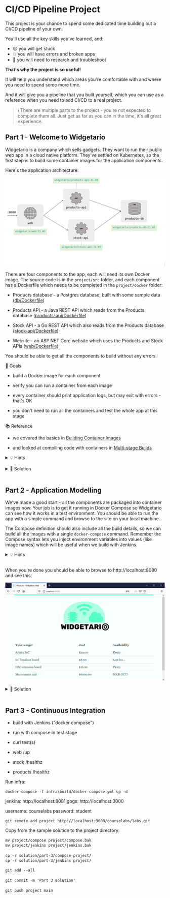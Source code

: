 # CI/CD Pipeline Project

This project is your chance to spend some dedicated time building out a CI/CD pipeline of your own.

You'll use all the key skills you've learned, and:

- 😣 you will get stuck
- 💥 you will have errors and broken apps
- 📑 you will need to research and troubleshoot

**That's why the project is so useful!** 

It will help you understand which areas you're comfortable with and where you need to spend some more time.

And it will give you a pipeline that you built yourself, which you can use as a reference when you need to add CI/CD to a real project.

> ℹ There are multiple parts to the project - you're not expected to complete them all. Just get as far as you can in the time, it's all great experience.

## Part 1 - Welcome to Widgetario

Widgetario is a company which sells gadgets. They want to run their public web app in a cloud native platform. They've settled on Kubernetes, so the first step is to build some container images for the application components. 

Here's the application architecture:

![](/img/widgetario-architecture.png)

There are four components to the app, each will need its own Docker image. The source code is in the `project/src` folder, and each component has a Dockerfile which needs to be completed in the `project/docker` folder:

- Products database - a Postgres database, built with some sample data ([db/Dockerfile](./project/docker/db/Dockerfile))

- Products API - a Java REST API which reads from the Products database ([products-api/Dockerfile](./project/docker/products-api/Dockerfile))

- Stock API - a Go REST API which also reads from the Products database ([stock-api/Dockerfile](./project/docker/stock-api/Dockerfile))

- Website - an ASP.NET Core website which uses the Products and Stock APIs ([web/Dockerfile](./project/docker/web/Dockerfile))

You should be able to get all the components to build without any errors.

🥅 Goals

- build a Docker image for each component

- verify you can run a container from each image

- every container should print application logs, but may exit with errors - that's OK

- you don't need to run all the containers and test the whole app at this stage

📚 Reference

- we covered the basics in [Building Container Images](https://devsecops.courselabs.co/labs/images/)

- and looked at compiling code with containers in [Multi-stage Builds](https://devsecops.courselabs.co/labs/multi-stage/)

<details>
  <summary>💡 Hints</summary>

We have the source code so you'll want to use multi-stage builds for the application components (except the database).

The build steps are already written in scripts, so your job will be to find the right base images from Docker Hub and copy in the correct folder structure.

Stick to official images :)

</details><br/>

<details>
  <summary>🎯 Solution</summary>

If you didn't get part 1 finished, you can check out the sample solution from `solution/part-1`:

- Products database [Dockerfile](./solution/part-1/docker/db/Dockerfile)

- Products API [Dockerfile](./solution/part-1/docker/products-api/Dockerfile)

- Stock API [Dockerfile](./solution/part-1/docker/stock-api/Dockerfile)

- Website [Dockerfile](./solution/part-1/docker/web/Dockerfile)

Copy from the sample solution to the project directory:

```
mv project/docker project/docker.bak

cp -r solution/part-1/docker project/
```

Then build the images and run containers - make sure you use the project directory as the context so Docker can access the src and docker folders:

_Database_

```
docker build -t widgetario/db -f project/docker/db/Dockerfile ./project

docker run --rm -it widgetario/db

# you should see log entries about tables being created and the database being ready to accept connections

# ctrl-c/cmd-c to exit
```

_Products API_

```
docker build -t widgetario/products-api -f project/docker/products-api/Dockerfile ./project

docker run --rm -it widgetario/products-api

# you should see log entries for the Spring Boot app starting

# then the app errors because it can't find the database and the app exits - this is OK
```

_Stock API_

```
docker build -t widgetario/stock-api -f project/docker/stock-api/Dockerfile ./project

docker run --rm -it widgetario/stock-api

# you should see a log saying the server is starting

# ctrl-c/cmd-c to exit
```

_Website_

```
docker build -t widgetario/web -f project/docker/web/Dockerfile ./project

docker run --rm -it widgetario/web

# you won't see any logs here but the container should stay running

# ctrl-c/cmd-c to exit
```

</details><br/>

## Part 2 - Application Modelling

We've made a good start - all the components are packaged into container images now. Your job is to get it running in Docker Compose so Widgetario can see how it works in a test environment. You should be able to run the app with a simple command and browse to the site on your local machine.

The Compose definition should also include all the build details, so we can build all the images with a single `docker-compose` command. Remember the Compose syntax lets you inject environment variables into values (like image names) which will be useful when we build with Jenkins.

<details>
  <summary>💡 Hints</summary>

The component names in the architecture diagram are the DNS names the app expects to use. It can take 30 seconds or so for all the components to be ready, so you may have to refresh a few times before you see the website.

</details><br/>

When you're done you should be able to browse to http://localhost:8080 and see this:

![](/img/widgetario-solution-1.png)

<details>
  <summary>🎯 Solution</summary>

If you didn't get part 2 finished, you can check out the sample solution from `solution/part-2`:

- [docker-compose.yml](./solution/part-2/compose/docker-compose.yml) - model with variables in the image name

- [build.yml](./solution/part-2/compose/build.yml) - override file with build details


Copy from the sample solution to the project directory:

```
mv project/compose project/compose.bak

cp -r solution/part-2/compose project/
```

Build with the new image tags:

```
docker-compose -f project/compose/docker-compose.yml -f project/compose/build.yml build
```

Run the sample solution:

```
docker-compose -f project/compose/docker-compose.yml up -d
```

Check the app at http://localhost:8080

</details><br/>

## Part 3 - Continuous Integration

- build with Jenkins ("docker compose")

- run with compose in test stage

- curl test(s)
- web /up
- stock /healthz
- products /healthz

Run infra:

```
docker-compose -f infra\build/docker-compose.yml up -d
```


jenkins: http://localhost:8081
gogs: http://localhost:3000

username: courselabs
password: student

```
git remote add project http://localhost:3000/courselabs/labs.git
```


Copy from the sample solution to the project directory:

```
mv project/compose project/compose.bak
mv project/jenkins project/jenkins.bak

cp -r solution/part-3/compose project/
cp -r solution/part-3/jenkins project/
```

```
git add --all

git commit -m 'Part 3 solution'

git push project main
```